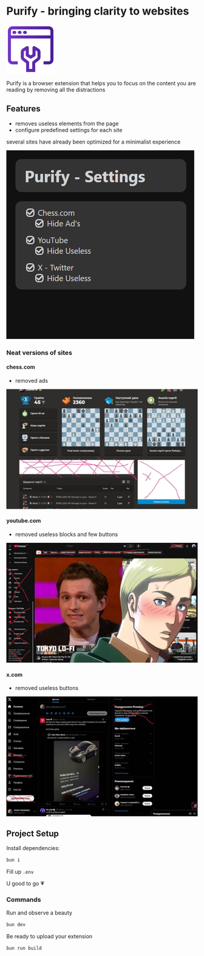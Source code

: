 # Purify - bringing clarity to websites

![Purify](./public/logo.png)

Purify is a browser extension that helps you to focus on the content you are reading by removing all the distractions

## Features

- removes useless elements from the page
- configure predefined settings for each site

several sites have already been optimized for a minimalist experience

![settings](./.github/screenshots/settings.jpg)

### Neat versions of sites

#### chess.com

- removed ads

![chess.com](./.github/screenshots/sites/chess.com.jpg)

#### youtube.com

- removed useless blocks and few buttons

![youtube.com](./.github/screenshots/sites/youtube.com.jpg)

#### x.com

- removed useless buttons

![x.com](./.github/screenshots/sites/x.com.jpg)


## Project Setup

Install dependencies:

```sh
bun i
```

Fill up `.env`

U good to go 💗

### Commands

Run and observe a beauty

```sh
bun dev
```

Be ready to upload your extension

```sh
bun run build
```
